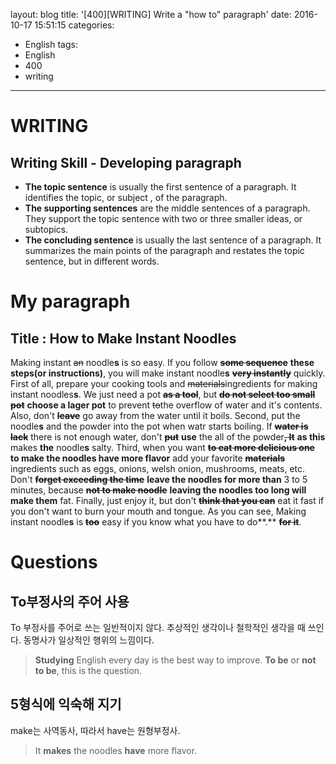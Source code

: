 layout: blog
title: '[400][WRITING] Write a "how to" paragraph'
date: 2016-10-17 15:51:15
categories: 
- English
tags:
- English
- 400
- writing
---
  
# WRITING

## Writing Skill - Developing paragraph
* **The topic sentence** is usually the first sentence of a paragraph. It identifies the topic, or subject , of the paragraph. 
* **The supporting sentences** are the middle sentences of a paragraph. They support the topic sentence with two or three smaller ideas, or subtopics.
* **The concluding sentence** is usually the last sentence of a paragraph. It summarizes the main points of the paragraph and restates the topic sentence, but in different words.
  
  
# My paragraph

## Title : How to Make Instant Noodles

Making instant ~~an~~ noodle**s** is so easy. If you follow ~~**some sequence**~~ **these steps(or instructions)**, you will make instant noodle**s** ~~**very instantly**~~ quickly. First of all, prepare your cooking tools and ~~materials~~ingredients for making instant noodles**s**. We just need a pot ~~**as a tool**~~, but ~~**do not select too small pot**~~ **choose a lager pot** to prevent ~~to~~the overflow of water and it's contents. Also, don't ~~**leave**~~ go away from the water until it boils. Second, put the noodle**s** and the powder into the pot when watr starts boiling. If ~~**water is lack**~~ there is not enough water, don't ~~**put**~~ **use** the all of the powder~~**, It**~~ **as this** makes **the** noodle**s** salty. Third, when you want ~~**to eat more delicious one**~~ **to make the noodles have more flavor** add your favorite ~~**materials**~~ ingredients such as eggs, onions, welsh onion, mushrooms, meats, etc. Don't ~~**forget exceeding the time**~~ **leave the noodles for more than** 3 to 5 minutes, because ~~**not to make noodle**~~ **leaving the noodles too long will make them** fat. Finally, just enjoy it, but don't ~~**think that you can**~~ eat it fast if you don't want to burn your mouth and tongue. As you can see, Making instant noodle**s** is ~~**too**~~ easy if you know what you have to do**.** ~~**for it**~~.

# Questions
## To부정사의 주어 사용

To 부정사를 주어로 쓰는 일반적이지 않다. 추상적인 생각이나 철학적인 생각을 때 쓰인다. 동명사가 일상적인 행위의 느낌이다.
> **Studying** English every day is the best way to improve.
> **To be** or **not to be**, this is the question.

## 5형식에 익숙해 지기
make는 사역동사, 따라서 have는 원형부정사.
> It **makes** the noodles **have** more flavor.
